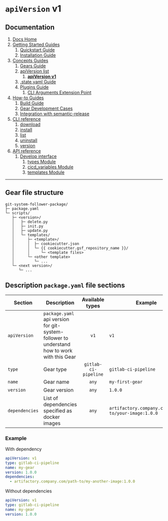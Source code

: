 # `apiVersion` v1
## Documentation
1. [Docs Home](../../docs_home.md)
2. [Getting Started Guides](../../getting_started.md) 
   1. [Quickstart Guide](../../getting_started/quickstart.md)
   2. [Installation Guide](../../getting_started/installation.md)
3. [Concepts Guides](../../concepts.md) 
   1. [Gears Guide](../gears.md)
   2. [apiVersion list](../api_version_list.md)
      1. **[apiVersion v1](v1.md)** 
   3. [.state.yaml Guide](../state.md)
   4. [Plugins Guide](../plugins.md)
      1. [CLI Arguments Extension Point](../plugins/cli_arguments.md)
4. [How-to Guides](../../how_to.md)  
   1. [Build Guide](../../how_to/build.md)
   2. [Gear Development Cases](../../how_to/gear_development_cases.md)
   3. [Integration with semantic-release](../../how_to/integration_with_semantic_release.md)
5. [CLI reference](../../cli_reference.md) 
   1. [download](../../cli_reference/download.md)
   2. [install](../../cli_reference/install.md) 
   3. [list](../../cli_reference/list.md)
   4. [uninstall](../../cli_reference/uninstall.md)
   5. [version](../../cli_reference/version.md)
6. [API reference](../../api_reference.md)  
   1. [Develop interface](../../api_reference/develop_interface.md)  
      1. [types Module](../../api_reference/develop_interface/types.md)
      2. [cicd_variables Module](../../api_reference/develop_interface/cicd_variables.md)
      3. [templates Module](../../api_reference/develop_interface/templates.md)

---

## Gear file structure
```plaintext
git-system-follower-package/
├─ package.yaml
└─ scripts/
   ├─ <version>/
   │   ├─ delete.py
   │   ├─ init.py
   │   ├─ update.py
   │   └─ templates/
   │      ├─ <template>/
   │      │  ├─ cookiecutter.json
   │      │  └─ {{ cookiecutter.gsf_repository_name }}/
   │      │     └─ <template files>
   │      └─ <other template>
   │         └─ ...
   └─ <next version>/
      └─ ...
```

## Description `package.yaml` file sections
| Section        | Description                                                                                 |   Available types    | Example                                            |
|----------------|---------------------------------------------------------------------------------------------|:--------------------:|----------------------------------------------------|
| `apiVersion`   | `package.yaml` api version for git-system-follower to understand how to work with this Gear |         `v1`         | `v1`                                               |
| `type`         | Gear type                                                                                   | `gitlab-ci-pipeline` | `gitlab-ci-pipeline`                               |
| `name`         | Gear name                                                                                   |        `any`         | `my-first-gear`                                    |
| `version`      | Gear version                                                                                |        `any`         | `1.0.0`                                            |
| `dependencies` | List of dependencies specified as docker images                                             |        `any`         | `artifactory.company.com/path-to/your-image:1.0.0` |

### Example
With dependency
```yaml
apiVersion: v1
type: gitlab-ci-pipeline
name: my-gear
version: 1.0.0
dependencies:
  - artifactory.company.com/path-to/my-another-image:1.0.0
```

Without dependencies
```yaml
apiVersion: v1
type: gitlab-ci-pipeline
name: my-gear
version: 1.0.0
```